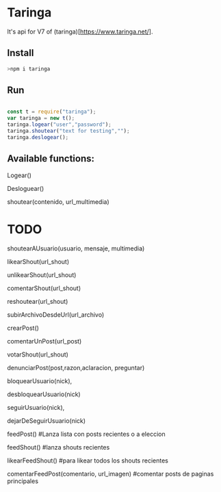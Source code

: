 # Taringa

It's api for V7 of (taringa)[https://www.taringa.net/]. 

## Install

```bash
>npm i taringa 
```
## Run

```javascript

const t = require("taringa");
var taringa = new t();
taringa.logear("user","password");
taringa.shoutear("text for testing","");
taringa.deslogear();
``` 
## Available functions:

Logear()

Desloguear()

shoutear(contenido, url_multimedia)

# TODO

shoutearAUsuario(usuario, mensaje, multimedia)

likearShout(url_shout)

unlikearShout(url_shout)

comentarShout(url_shout)

reshoutear(url_shout)

subirArchivoDesdeUrl(url_archivo)

crearPost()

comentarUnPost(url_post)

votarShout(url_shout)

denunciarPost(post,razon,aclaracion, preguntar)

bloquearUsuario(nick), 

desbloquearUsuario(nick)

seguirUsuario(nick), 

dejarDeSeguirUsuario(nick)

feedPost() #Lanza lista con posts recientes o a eleccion

feedShout() #lanza shouts recientes

likearFeedShout() #para likear todos los shouts recientes

comentarFeedPost(comentario, url_imagen) #comentar posts de paginas principales
